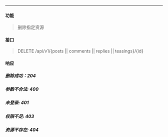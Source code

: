 -----------
#### 功能

> 删除指定资源

#### 接口

> DELETE /api/v1/{posts || comments || replies || teasings}/{id}

#### 响应
##### 删除成功：204
##### 参数不合法: 400
##### 未登录: 401
##### 权限不足: 403
##### 资源不存在: 404

